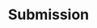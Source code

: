 ---
layout: redirect.njk
title: "Submission"
description: "Submit your work."
redirect_to: http://easychair.org/conferences/?conf=axai2024
eleventyExcludeFromCollections: true
---